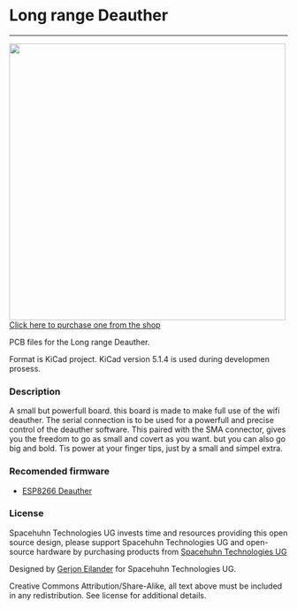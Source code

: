 # Long range Deauther
----------
<a href="https://spacehuhn.store/product/long-range-deauther/"><img src="Pictures/board.png?raw=true" width="500px"><br/>
Click here to purchase one from the shop</a>

PCB files for the Long range Deauther. 

Format is KiCad project.
KiCad version 5.1.4 is used during developmen prosess.

### Description
A small but powerfull board. this board is made to make full use of the wifi deauther. The serial connection is to be used for a powerfull and precise control of the deauther software.
This paired with the SMA connector, gives you the freedom to go as small and covert as you want. but you can also go big and bold. Tis power at your finger tips, just by a small and simpel extra.

### Recomended firmware
- [ESP8266 Deauther](https://github.com/SpacehuhnTech/esp8266_deauther)

### License

Spacehuhn Technologies UG invests time and resources providing this open source design, please support Spacehuhn Technologies UG and open-source hardware by purchasing products from [Spacehuhn Technologies UG](https://spacehuhn.tech/)

Designed by [Gerjon Eilander](https://github.com/13r1ckz) for Spacehuhn Technologies UG.

Creative Commons Attribution/Share-Alike, all text above must be included in any redistribution. 
See license for additional details.
